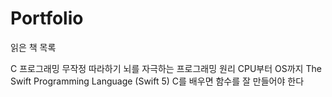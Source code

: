 # Portfolio


읽은 책 목록

C 프로그래밍 무작정 따라하기
뇌를 자극하는 프로그래밍 원리 CPU부터 OS까지
The Swift Programming Language (Swift 5)
C를 배우면 함수를 잘 만들어야 한다
